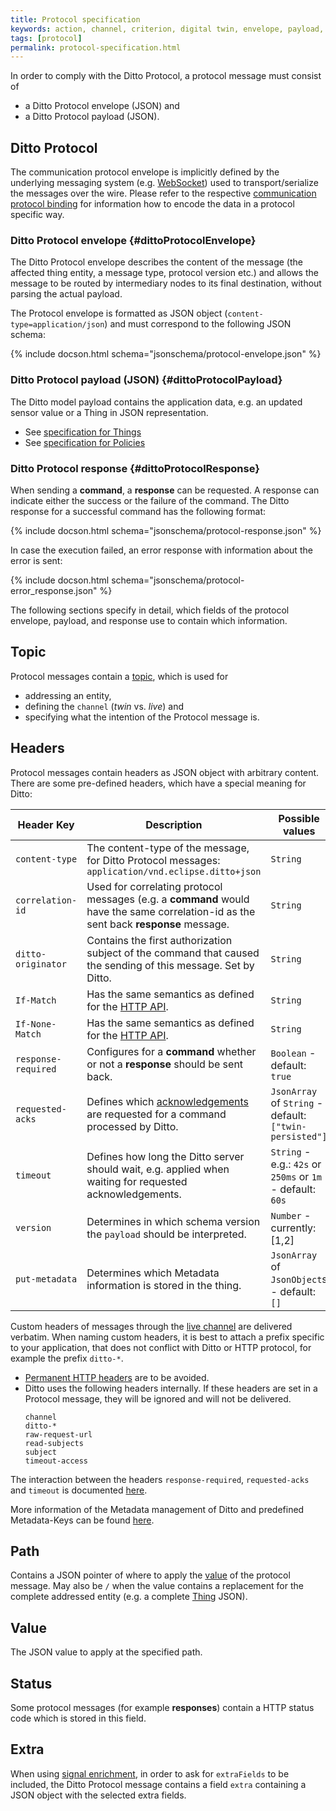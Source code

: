 ```yaml
---
title: Protocol specification
keywords: action, channel, criterion, digital twin, envelope, payload, protocol, specification, twin
tags: [protocol]
permalink: protocol-specification.html
---
```


In order to comply with the Ditto Protocol, a protocol message must consist of

* a Ditto Protocol envelope (JSON) and
* a Ditto Protocol payload (JSON).


## Ditto Protocol

The communication protocol envelope is implicitly defined by the underlying messaging system 
(e.g. [WebSocket](httpapi-protocol-bindings-websocket.html)) used to transport/serialize the messages over the wire.
Please refer to the respective [communication protocol binding](protocol-bindings.html) for information how to encode
the data in a protocol specific way.


### Ditto Protocol envelope {#dittoProtocolEnvelope}

The Ditto Protocol envelope describes the content of the message (the affected thing entity, a message type, protocol
version etc.) and allows the message to be routed by intermediary nodes to its final destination, without parsing the
actual payload.

The Protocol envelope is formatted as JSON object (`content-type=application/json`) and must correspond to the 
following JSON schema:

{% include docson.html schema="jsonschema/protocol-envelope.json" %}


### Ditto Protocol payload (JSON) {#dittoProtocolPayload}

The Ditto model payload contains the application data, e.g. an updated sensor value or a Thing in JSON representation.
 
* See [specification for Things](protocol-specification-things.html)
* See [specification for Policies](protocol-specification-policies.html) 


### Ditto Protocol response {#dittoProtocolResponse}

When sending a **command**, a **response** can be requested.
A response can indicate either the success or the failure of the command. 
The Ditto response for a successful command has the following format:

{% include docson.html schema="jsonschema/protocol-response.json" %}

In case the execution failed, an error response with information about the error is sent:

{% include docson.html schema="jsonschema/protocol-error_response.json" %}

The following sections specify in detail, which fields of the protocol envelope, payload, and response use to contain
which information.


## Topic

Protocol messages contain a [topic](protocol-specification-topic.html), which is used for
* addressing an entity,
* defining the `channel` (*twin* vs. *live*) and
* specifying what the intention of the Protocol message is.

## Headers

Protocol messages contain headers as JSON object with arbitrary content.
There are some pre-defined headers, which have a special meaning for Ditto:

| Header Key | Description                    | Possible values           |
|------------|--------------------------------|---------------------------|
| `content-type` | The content-type of the message, for Ditto Protocol messages: `application/vnd.eclipse.ditto+json` | `String` |
| `correlation-id` | Used for correlating protocol messages (e.g. a **command** would have the same correlation-id as the sent back **response** message. | `String` |
| `ditto-originator` | Contains the first authorization subject of the command that caused the sending of this message. Set by Ditto. | `String` |
| `If-Match` | Has the same semantics as defined for the [HTTP API](httpapi-concepts.html#conditional-requests). | `String` |
| `If-None-Match` | Has the same semantics as defined for the [HTTP API](httpapi-concepts.html#conditional-requests). | `String` |
| `response-required` | Configures for a **command** whether or not a **response** should be sent back. | `Boolean` - default: `true` |
| `requested-acks` | Defines which [acknowledgements](basic-acknowledgements.html) are requested for a command processed by Ditto. | `JsonArray` of `String` - default: `["twin-persisted"]` |
| `timeout` | Defines how long the Ditto server should wait, e.g. applied when waiting for requested acknowledgements. | `String` - e.g.: `42s` or `250ms` or `1m` - default: `60s`|
| `version` | Determines in which schema version the `payload` should be interpreted. | `Number` - currently: \[1,2\] |
| `put-metadata` | Determines which Metadata information is stored in the thing. | `JsonArray` of `JsonObject`s - default: `[]` |

Custom headers of messages through the [live channel](protocol-twinlive.html) are delivered verbatim. When naming 
custom headers, it is best to attach a prefix specific to your application, that does not conflict with Ditto or
HTTP protocol, for example the prefix `ditto-*`.
* [Permanent HTTP headers](https://www.iana.org/assignments/message-headers/message-headers.xml) are to be avoided.
* Ditto uses the following headers internally. If these headers are set in a Protocol message, they will be ignored 
  and will not be delivered.
  ```
  channel
  ditto-*
  raw-request-url
  read-subjects
  subject
  timeout-access
  ```

The interaction between the headers `response-required`, `requested-acks` and `timeout` is documented
[here](basic-acknowledgements.html#interaction-between-headers).

More information of the Metadata management of Ditto and predefined Metadata-Keys can be found [here](basic-metadata.html).

## Path

Contains a JSON pointer of where to apply the [value](#value) of the protocol message.
May also be `/` when the value contains a replacement for the complete addressed entity (e.g. a complete
[Thing](basic-thing.html) JSON).

## Value

The JSON value to apply at the specified path.

## Status

Some protocol messages (for example **responses**) contain a HTTP status code which is stored in this field.

## Extra

When using [signal enrichment](basic-enrichment.html), in order to ask for `extraFields` to be included, the
Ditto Protocol message contains a field `extra` containing a JSON object with the selected extra fields.
